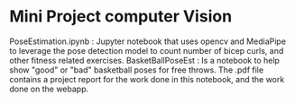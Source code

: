 # Mini Project computer Vision
PoseEstimation.ipynb : Jupyter notebook that uses opencv and MediaPipe to leverage the pose detection model to count number of bicep curls, and other fitness related exercises.
BasketBallPoseEst : Is a notebook to help show "good" or "bad" basketball poses for free throws. The .pdf file contains a project report for the work done in this notebook, and the work done on the webapp.

